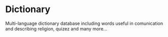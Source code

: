 # Dictionary
Multi-language dictionary database including words useful in comunication and describing religion, quizez and many more...
